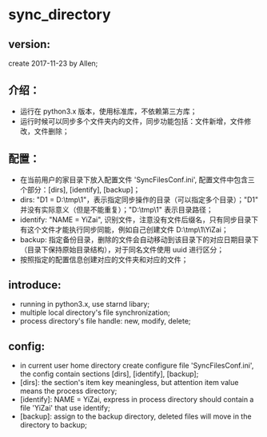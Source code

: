 # sync_directory
## version:
  create 2017-11-23 by Allen;

## 介绍：
* 运行在 python3.x 版本，使用标准库，不依赖第三方库；
* 运行时候可以同步多个文件夹内的文件，同步功能包括：文件新增，文件修改，文件删除；

## 配置：
* 在当前用户的家目录下放入配置文件 'SyncFilesConf.ini', 配置文件中包含三个部分：[dirs], [identify], [backup]；
* dirs: "D1 = D:\tmp\1"，表示指定同步操作的目录（可以指定多个目录）；"D1" 并没有实际意义（但是不能重复）；"D:\tmp\1" 表示目录路径；
* identify: "NAME = YiZai", 识别文件，注意没有文件后缀名，只有同步目录下有这个文件才能执行同步同能，例如自己创建文件 D:\tmp\1\YiZai； 
* backup: 指定备份目录，删除的文件会自动移动到该目录下的对应日期目录下（目录下保持原始目录结构），对于同名文件使用 uuid 进行区分；
* 按照指定的配置信息创建对应的文件夹和对应的文件；



## introduce:
* running in python3.x, use starnd libary;
* multiple local directory's file synchronization;
* process directory's file handle: new, modify, delete; 


## config: 
* in current user home directory create configure file 'SyncFilesConf.ini', the config contain sections [dirs], [identify], [backup];
* [dirs]: the section's item key meaningless, but attention item value means the process directory;
* [identify]: NAME = YiZai, express in process directory should contain a file 'YiZai' that use identify;
* [backup]: assign to the backup directory, deleted files will move in the directory to backup;
 